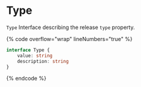 # Type

`Type` Interface describing the release `type` property.

{% code overflow="wrap" lineNumbers="true" %}
```typescript
interface Type {
	value: string
	description: string
}
```
{% endcode %}
